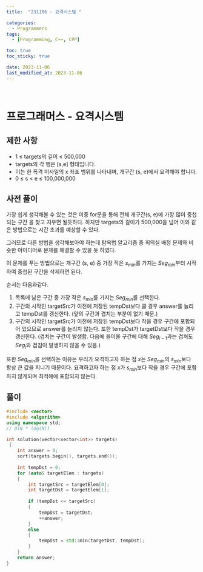 ```yaml
---
title:  "231106 - 요격시스템 " 

categories:
  - Programmers
tags:
  - [Programming, C++, CPP]

toc: true
toc_sticky: true

date: 2023-11-06
last_modified_at: 2023-11-06
---
```

<br>

# 프로그래머스 - 요격시스템

## 제한 사항
 - 1 ≤ targets의 길이 ≤ 500,000
 - targets의 각 행은 [s,e] 형태입니다.
 - 이는 한 폭격 미사일의 x 좌표 범위를 나타내며, 개구간 (s, e)에서 요격해야 합니다.
 - 0 ≤ s < e ≤ 100,000,000

## 사전 풀이
가장 쉽게 생각해볼 수 있는 것은 이중 for문을 통해 전체 개구간(s, e)에 가장 많이 중첩되는 구간 을 찾고 지우면 될듯하다. 하지만 targets의 길이가 500,000을 넘어 이와 같은 방법으로는 시간 초과를 예상할 수 있다.

그러므로 다른 방법을 생각해보아야 하는데 탐욕법 알고리즘 중 회의실 배정 문제와 비슷한 아이디어로 문제를 해결할 수 있을 듯 하였다.

이 문제를 푸는 방법으로는 개구간 (s, e) 중 가장 작은 $s_{min}$를 가지는 $Seg_{min}$부터 시작하여 중첩된 구간을 삭제하면 된다.

순서는 다음과같다.
1. 목록에 남은 구간 중 가장 작은 $s_{min}$를 가지는 $Seg_{min}$를 선택한다.
2. 구간의 시작인 targetSrc가 이전에 저장된 tempDst보다 클 경우 answer를 늘리고 tempDst를 갱신한다. (앞의 구간과 겹치는 부분이 없기 때문.)
3. 구간의 시작인 targetSrc가 이전에 저장된 tempDst보다 작을 경우 구간에 포함되어 있으므로 answer를 늘리지 않는다. 또한 tempDst가 targetDst보다 작을 경우 갱신한다. (겹치는 구간이 발생함. 다음에 들어올 구간에 대해 $Seg_{i-1}$과는 겹쳐도 $Seg_{i}$와 겹침이 발생하지 않을 수 있음.)
 
또한 $Seg_{min}$을 선택하는 이유는 우리가 요격하고자 하는 점 $x$는 $Seg_{min}$의 $s_{min}$보다 항상 큰 값을 지니기 때문이다. 요격하고자 하는 점 $x$가 $s_{min}$보다 작을 경우 구간에 포함하지 않게되며 최적해에 포함되지 않는다.

## 풀이

```cpp
#include <vector>
#include <algorithm>
using namespace std;
// O(N * log(N))

int solution(vector<vector<int>> targets)
 {
    int answer = 0;
    sort(targets.begin(), targets.end());
    
    int tempDst = 0;
    for (auto& targetElem : targets)
    {
        int targetSrc = targetElem[0];
        int targetDst = targetElem[1];
        
        if (tempDst <= targetSrc)
        {    
            tempDst = targetDst;
            ++answer;
        }
        else
        {
            tempDst = std::min(targetDst, tempDst);
        }
    }
    return answer;
}
```
